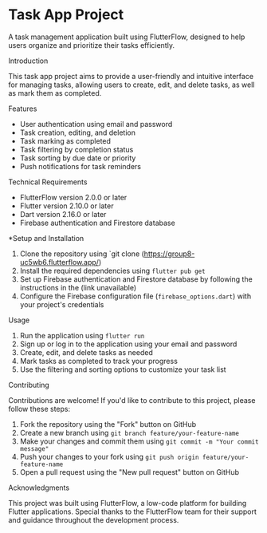 # Task App Project

A task management application built using FlutterFlow, designed to help users organize and prioritize their tasks efficiently.

Introduction

This task app project aims to provide a user-friendly and intuitive interface for managing tasks, allowing users to create, edit, and delete tasks, as well as mark them as completed.

Features

- User authentication using email and password
- Task creation, editing, and deletion
- Task marking as completed
- Task filtering by completion status
- Task sorting by due date or priority
- Push notifications for task reminders

Technical Requirements

- FlutterFlow version 2.0.0 or later
- Flutter version 2.10.0 or later
- Dart version 2.16.0 or later
- Firebase authentication and Firestore database

*Setup and Installation

1. Clone the repository using `git clone (https://group8-uc5wb6.flutterflow.app/)
2. Install the required dependencies using `flutter pub get`
3. Set up Firebase authentication and Firestore database by following the instructions in the (link unavailable)
4. Configure the Firebase configuration file (`firebase_options.dart`) with your project's credentials

Usage

1. Run the application using `flutter run`
2. Sign up or log in to the application using your email and password
3. Create, edit, and delete tasks as needed
4. Mark tasks as completed to track your progress
5. Use the filtering and sorting options to customize your task list

Contributing

Contributions are welcome! If you'd like to contribute to this project, please follow these steps:

1. Fork the repository using the "Fork" button on GitHub
2. Create a new branch using `git branch feature/your-feature-name`
3. Make your changes and commit them using `git commit -m "Your commit message"`
4. Push your changes to your fork using `git push origin feature/your-feature-name`
5. Open a pull request using the "New pull request" button on GitHub


Acknowledgments

This project was built using FlutterFlow, a low-code platform for building Flutter applications. Special thanks to the FlutterFlow team for their support and guidance throughout the development process.
